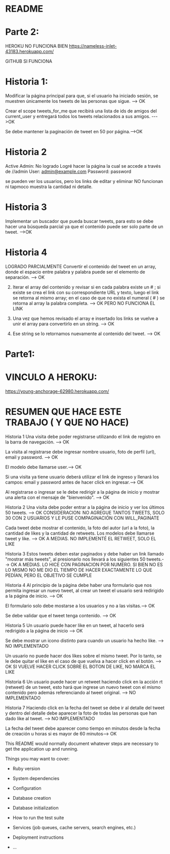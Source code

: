 # README

Parte 2:
========

HEROKU NO FUNCIONA BIEN
https://nameless-inlet-43183.herokuapp.com/

GITHUB SI FUNCIONA

Historia 1:
===========
Modificar la página principal para que, si el usuario ha iniciado sesión, se muestren
únicamente los tweets de las personas que sigue. --> OK

Crear el scope tweets_for_me que recibirá una lista de ids de amigos del current_user y
entregará todos los tweets relacionados a sus amigos. --->OK

Se debe mantener la paginación de tweet en 50 por página.-->OK

Historia 2
==========
Active Admin: No logrado 
Logré hacer la página la cual se accede a través de 
//admin
User: admin@example.com
Password: password

se pueden ver los usuarios, pero los links de editar y eliminar NO funcionan ni tapmoco muestra la cantidad ni detalle.

Historia 3
==========
Implementar un buscador que pueda buscar tweets, para esto se debe hacer una búsqueda
parcial ya que el contenido puede ser solo parte de un tweet.  -->OK

Historia 4
==========
LOGRADO PARCIALMENTE
Convertir el contenido del tweet en un array, donde el espacio entre palabra y palabra puede ser el elemento de separación. --> OK

2) Iterar el array del contenido y revisar si en cada palabra existe un # ; si existe se crea el link
con su correspondiente URL y texto, luego el link se retorna al mismo array; en el caso de
que no exista el numeral ( # ) se retorna al array la palabra completa.  --> OK PERO NO FUNCIONA EL LINK

3) Una vez que hemos revisado el array e insertado los links se vuelve a unir el array para convertirlo en un string. --> OK

4) Ese string se lo retornamos nuevamente al contenido del tweet. --> OK









Parte1:
========

VINCULO A HEROKU:
=================
https://young-anchorage-62980.herokuapp.com/


RESUMEN QUE HACE ESTE TRABAJO ( Y QUE NO HACE)
===============================================

Historia 1
Una visita debe poder registrarse utilizando el link de registro en la barra de navegación.  -->  OK


La visita al registrarse debe ingresar nombre usuario, foto de perfil (url), email y password. -->  OK

El modelo debe llamarse user.-->  OK

Si una visita ya tiene usuario deberá utilizar el link de ingreso y llenará los campos: email y password antes de hacer click en ingresar.-->  OK

Al registrarse o ingresar se le debe redirigir a la página de inicio y mostrar una alerta con el mensaje de "bienvenido". -->  OK

Historia 2
Una visita debe poder entrar a la página de inicio y ver los últimos 50 tweets. -->  OK CONSIDERACION: NO AGREGUE TANTOS TWEETS, SOLO 30 CON 2 USUARIOS Y LE PUSE COMPAGINACIÓN CON WILL_PAGINATE

Cada tweet debe mostrar el contenido, la foto del autor (url a la foto), la cantidad de likes y la cantidad de retweets.
Los modelos debe llamarse tweet y like. -->  OK A MEDIAS. NO IMPLEMENTÉ EL RETWEET, SOLO EL LIKE

Historia 3
Estos tweets deben estar paginados y debe haber un link llamado "mostrar más tweets", al presionarlo nos llevará a los siguientes 50 tweets.-->  OK A MEDIAS. LO HICE CON PAGINACION POR NUMERO. SI BIEN NO ES LO MISMO NO ME DIO EL TIEMPO DE HACER EXACTAMENTE LO QUE PEDÍAN, PERO EL OBJETIVO SE CUMPLE

Historia 4
Al principio de la página debe haber una formulario que nos permita ingresar un nuevo tweet, al crear un tweet el usuario será redirigido a la página de inicio. --> OK

El formulario solo debe mostarse a los usuarios y no a las visitas.--> OK

Se debe validar que el tweet tenga contenido. --> OK

Historia 5
Un usuario puede hacer like en un tweet, al hacerlo será redirigido a la página de inicio --> OK

Se debe mostrar un icono distinto para cuando un usuario ha hecho like. --> NO IMPLEMENTADO

Un usuario no puede hacer dos likes sobre el mismo tweet. Por lo tanto, se le debe quitar el like en el caso de que vuelva a hacer click en el botón. --> OK SI VUELVE HACER CLICK SOBRE EL BOTON DE LIKE, NO MARCA EL LIKE

Historia 6
Un usuario puede hacer un retweet haciendo click en la acción rt (retweet) de un tweet, esto hará que ingrese un nuevo tweet con el mismo contenido pero además referenciando al
tweet original. --> NO IMPLEMENTADO

Historia 7
Haciendo click en la fecha del tweet se debe ir al detalle del tweet y dentro del detalle debe aparecer la foto de todas las personas que han dado like al tweet. --> NO IMPLEMENTADO

La fecha del tweet debe aparecer como tiempo en minutos desde la fecha de creación u horas si es mayor de 60 minutos--> OK










This README would normally document whatever steps are necessary to get the
application up and running.

Things you may want to cover:

* Ruby version

* System dependencies

* Configuration

* Database creation

* Database initialization

* How to run the test suite

* Services (job queues, cache servers, search engines, etc.)

* Deployment instructions

* ...
